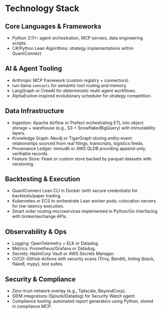 # Technology Stack
## Core Languages & Frameworks
- Python 3.11+: agent orchestration, MCP servers, data engineering scripts.
- C#/Python Lean Algorithms: strategy implementations within QuantConnect.

## AI & Agent Tooling
- Anthropic MCP framework (custom registry + connectors).
- run-llama `semtools` for semantic tool routing and memory.
- LangGraph or CrewAI for deterministic multi-agent workflows.
- AlphaEvolve-inspired evolutionary scheduler for strategy competition.

## Data Infrastructure
- Ingestion: Apache Airflow or Prefect orchestrating ETL into object storage + warehouse (e.g., S3 + Snowflake/BigQuery) with immutability layers.
- Knowledge Graph: Neo4j or TigerGraph storing entity-event relationships sourced from real filings, transcripts, logistics feeds.
- Provenance Ledger: immudb or AWS QLDB providing append-only, verifiable records.
- Feature Store: Feast or custom store backed by parquet datasets with versioning.

## Backtesting & Execution
- QuantConnect Lean CLI in Docker (with secure credentials) for backtests/paper trading.
- Kubernetes or ECS to orchestrate Lean worker pods; colocation servers for low-latency execution.
- Smart order routing microservices implemented in Python/Go interfacing with broker/exchange APIs.

## Observability & Ops
- Logging: OpenTelemetry + ELK or Datadog.
- Metrics: Prometheus/Grafana or Datadog.
- Secrets: HashiCorp Vault or AWS Secrets Manager.
- CI/CD: GitHub Actions with security scans (Trivy, Bandit), linting (black, flake8, mypy), test suites.

## Security & Compliance
- Zero-trust network overlay (e.g., Tailscale, BeyondCorp).
- SIEM integrations (Splunk/Datadog) for Security Watch agent.
- Compliance tooling: automated report generators using Python, stored in compliance MCP.
